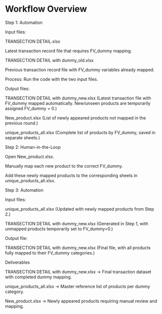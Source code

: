 # Workflow Overview
Step 1: Automation

Input files:

TRANSECTION DETAIL.xlsx

Latest transaction record file that requires FV_dummy mapping.

TRANSECTION DETAIL with dummy_old.xlsx

Previous transaction record file with FV_dummy variables already mapped.

Process:
Run the code with the two input files.

Output files:

TRANSECTION DETAIL with dummy_new.xlsx
(Latest transaction file with FV_dummy mapped automatically.
New/unseen products are temporarily assigned FV_dummy = 0.)

New_product.xlsx
(List of newly appeared products not mapped in the previous round.)

unique_products_all.xlsx
(Complete list of products by FV_dummy, saved in separate sheets.)

Step 2: Human-in-the-Loop

Open New_product.xlsx.

Manually map each new product to the correct FV_dummy.

Add these newly mapped products to the corresponding sheets in unique_products_all.xlsx.

Step 3: Automation

Input files:

unique_products_all.xlsx
(Updated with newly mapped products from Step 2.)

TRANSECTION DETAIL with dummy_new.xlsx
(Generated in Step 1, with unmapped products temporarily set to FV_dummy=0.)

Output file:

TRANSECTION DETAIL with dummy_new.xlsx
(Final file, with all products fully mapped to their FV_dummy categories.)

Deliverables

TRANSECTION DETAIL with dummy_new.xlsx → Final transaction dataset with completed dummy mapping.

unique_products_all.xlsx → Master reference list of products per dummy category.

New_product.xlsx → Newly appeared products requiring manual review and mapping.
